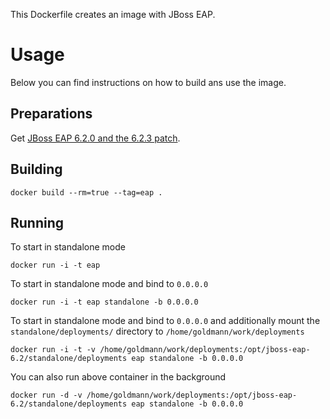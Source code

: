 This Dockerfile creates an image with JBoss EAP.

# Usage

Below you can find instructions on how to build ans use the image.

## Preparations

Get [JBoss EAP 6.2.0 and the 6.2.3 patch](https://access.redhat.com/jbossnetwork/restricted/listSoftware.html?downloadType=distributions&product=appplatform&productChanged=yes).

## Building

    docker build --rm=true --tag=eap .

## Running

To start in standalone mode

    docker run -i -t eap

To start in standalone mode and bind to `0.0.0.0`

    docker run -i -t eap standalone -b 0.0.0.0

To start in standalone mode and bind to `0.0.0.0` and additionally mount the `standalone/deployments/` directory to `/home/goldmann/work/deployments`

    docker run -i -t -v /home/goldmann/work/deployments:/opt/jboss-eap-6.2/standalone/deployments eap standalone -b 0.0.0.0

You can also run above container in the background

    docker run -d -v /home/goldmann/work/deployments:/opt/jboss-eap-6.2/standalone/deployments eap standalone -b 0.0.0.0
